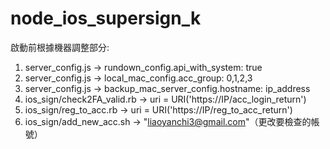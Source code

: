 # node_ios_supersign_k

啟動前根據機器調整部分:
1. server_config.js -> rundown_config.api_with_system: true
2. server_config.js -> local_mac_config.acc_group: 0,1,2,3
3. server_config.js -> backup_mac_server_config.hostname: ip_address
4. ios_sign/check2FA_valid.rb -> uri = URI('https://IP/acc_login_return')
5. ios_sign/reg_to_acc.rb -> uri = URI('https://IP/reg_to_acc_return')
6. ios_sign/add_new_acc.sh -> "liaoyanchi3@gmail.com"（更改要檢查的帳號）